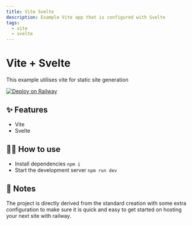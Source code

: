 ```yaml
---
title: Vite Svelte
description: Example Vite app that is configured with Svelte
tags:
  - vite
  - svelte
---
```


# Vite + Svelte
This example utilises vite for static site generation

[![Deploy on Railway](https://railway.app/button.svg)](https://railway.app/new/template/YMe32a?referralCode=Yh2rJK)

## ✨ Features

- Vite
- Svelte

## 💁‍♀️ How to use

- Install dependencies `npm i`
- Start the development server `npm run dev`

## 📝 Notes

The project is directly derived from the standard creation with some extra configuration to make sure it is quick and easy to get started on hosting your next site with railway. 
